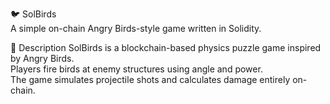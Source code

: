 🐦 SolBirds     
A simple on-chain Angry Birds-style game written in Solidity.   
    
🎯 Description 
SolBirds is a blockchain-based physics puzzle game inspired by Angry Birds.  
Players fire birds at enemy structures using angle and power.    
The game simulates projectile shots and calculates damage entirely on-chain.     
  
